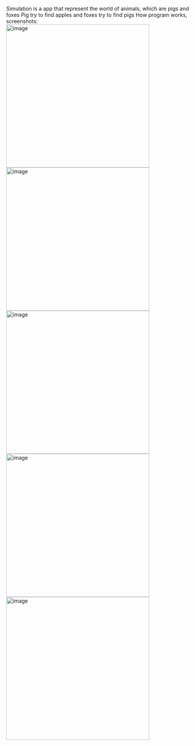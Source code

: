 Simulation is a app that represent the world of animals, which are pigs and foxes
Pig try to find apples and foxes try to find pigs
How program works, screenshots:
<br>
<img width="385" alt="image" src="https://github.com/timcol1/LifeSimulation/assets/91984444/04487b3b-c670-49f2-8731-2ba29c021bff">
<br>
<img width="385" alt="image" src="https://github.com/timcol1/LifeSimulation/assets/91984444/7fd21107-1d56-450b-9a82-e384f8a68db7">
<br>
<img width="385" alt="image" src="https://github.com/timcol1/LifeSimulation/assets/91984444/53c243e1-b473-467f-9cf9-67a898229104">
<br>
<img width="385" alt="image" src="https://github.com/timcol1/LifeSimulation/assets/91984444/b7cc73fd-6417-4f77-858e-117ca3905761">
<br>
<img width="385" alt="image" src="https://github.com/timcol1/LifeSimulation/assets/91984444/605949c8-6efb-430a-b8a1-0ef093e170e6">
